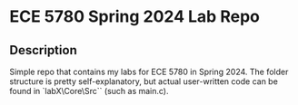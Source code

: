 # ECE 5780 Spring 2024 Lab Repo
## Description
Simple repo that contains my labs for ECE 5780 in Spring 2024. The folder structure is pretty self-explanatory, but actual user-written code can be found in `labX\Core\Src\`` (such as main.c).
